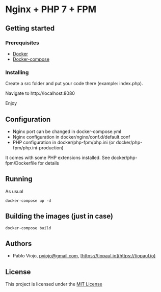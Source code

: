 Nginx + PHP 7 + FPM
============================

## Getting started

### Prerequisites

* [Docker](https://store.docker.com/search?offering=community&type=edition)
* [Docker-compose](https://docs.docker.com/compose/install/)


### Installing

Create a src folder and put your code there (example: index.php).

Navigate to http://localhost:8080

Enjoy


## Configuration

* Nginx port can be changed in docker-compose.yml
* Nginx configuration in docker/nginx/conf.d/default.conf
* PHP configuration in docker/php-fpm/php.ini (or docker/php-fpm/php.ini-production)

It comes with some PHP extensions installed. See docker/php-fpm/Dockerfile for details

## Running

As usual

```
docker-compose up -d
```

## Building the images (just in case)

```
docker-compose build
```

## Authors

* Pablo Viojo, [pviojo@gmail.com](mailto:pviojo@grouponlatam.com), [https://tiopaul.io](https://tiopaul.io)

## License

This project is licensed under the [MIT License](https://opensource.org/licenses/MIT)



